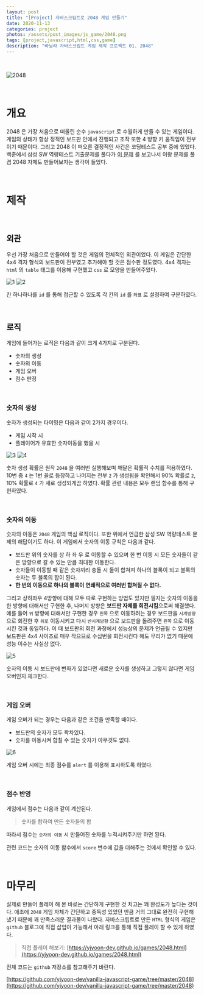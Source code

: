 ```yaml
---
layout: post
title: "[Project] 자바스크립트로 2048 게임 만들기"
date: 2020-11-13
categories: project
photos: /assets/post_images/js_game/2048.png
tags: [project,javascript,html,css,game]
description: "바닐라 자바스크립트 게임 제작 프로젝트 01. 2048"
---
```


<br>

![2048](/assets/post_images/js_game/ex_2048.png)

<br>

# 개요

2048 은 가장 처음으로 떠올린 순수 `javascript` 로 수월하게 만들 수 있는 게임이다. 게임의 상태가 항상 정적인 보드판 안에서 진행되고 조작 또한 4 방향 키 움직임이 전부이기 때문이다. 그리고 2048 이 떠오른 결정적인 사건은 코딩테스트 공부 중에 있었다. 백준에서 삼성 SW 역량테스트 기출문제를 풀다가 [이 문제](https://yjyoon-dev.github.io/boj/2020/10/20/boj-12100/) 를 보고나서 이왕 문제를 풀 겸 2048 자체도 만들어보자는 생각이 들었다.

<br>

# 제작

<br>

## 외관

우선 가장 처음으로 만들어야 할 것은 게임의 전체적인 외관이었다. 이 게임은 간단한 4x4 격자 형식의 보드판이 전부였고 추가해야 할 것은 점수판 정도였다. 4x4 격자는 `html` 의 `table` 태그를 이용해 구현했고 `css` 로 모양을 만들어주었다.

![1](/assets/post_images/js_game/2048_1.png)
![2](/assets/post_images/js_game/2048_2.png)

칸 하나하나를 `id` 를 통해 접근할 수 있도록 각 칸의 `id` 를 `좌표` 로 설정하여 구분하였다.

<br>

## 로직

게임에 들어가는 로직은 다음과 같이 크게 4가지로 구분된다.

- 숫자의 생성
- 숫자의 이동
- 게임 오버
- 점수 판정

<br>

### 숫자의 생성

숫자가 생성되는 타이밍은 다음과 같이 2가지 경우이다.

- 게임 시작 시
- 플레이어가 유효한 숫자이동을 했을 시

![3](/assets/post_images/js_game/2048_3.png)
![4](/assets/post_images/js_game/2048_4.png)


숫자 생성 확률은 원작 `2048` 을 여러번 실행해보며 깨달은 확률적 수치를 적용하였다.
10번 중 `4` 는 1번 꼴로 등장하고 나머지는 전부 `2` 가 생성됨을 확인해서 90% 확률로 `2`, 10% 확률로 `4` 가 새로 생성되게끔 하였다. 확률 관련 내용은 모두 랜덤 함수를 통해 구현하였다.

<br>

### 숫자의 이동

숫자의 이동은 `2048` 게임의 핵심 로직이다. 또한 위에서 언급한 삼성 SW 역량테스트 문제의 해답이기도 하다. 이 게임에서 숫자의 이동 규칙은 다음과 같다.

- 보드판 위의 숫자를 상 하 좌 우 로 이동할 수 있으며 한 번 이동 시 모든 숫자들이 같은 방향으로 갈 수 있는 만큼 최대한 이동한다.
- 숫자들이 이동할 때 같은 숫자끼리 충돌 시 둘이 합쳐져 하나의 블록이 되고 블록의 숫자는 두 블록의 합이 된다.
- **한 번의 이동으로 하나의 블록이 연쇄적으로 여러번 합쳐질 수 없다.**

그리고 상하좌우 4방향에 대해 모두 따로 구현하는 방법도 있지만 필자는 숫자의 이동을 한 방향에 대해서만 구현한 후, 나머지 방향은 **보드판 자체를 회전시킴**으로써 해결했다. 예를 들어 `위` 방향에 대해서만 구현한 경우 `왼쪽` 으로 이동하려는 경우 보드판을 `시계방향` 으로 회전한 후 `위로` 이동시키고 다시 `반시계방향` 으로 보드판을 돌려주면 `왼쪽` 으로 이동시킨 것과 동일하다. 이 때 보드판의 회전 과정에서 성능상의 문제가 언급될 수 있지만 보드판은 4x4 사이즈로 매우 작으므로 수십번을 회전시킨다 해도 무리가 없기 때문에 성능 이슈는 사실상 없다.

![5](/assets/post_images/js_game/2048_5.png)

숫자의 이동 시 보드판에 변화가 있었다면 새로운 숫자를 생성하고 그렇지 않다면 게임 오버인지 체크한다.

<br>

### 게임 오버

게임 오버가 되는 경우는 다음과 같은 조건을 만족할 때이다.

- 보드판의 숫자가 모두 꽉차있다.
- 숫자를 이동시켜 합칠 수 있는 숫자가 아무것도 없다.

![6](/assets/post_images/js_game/2048_6.png)

게임 오버 시에는 최종 점수를 `alert` 를 이용해 표시하도록 하였다.

<br>

### 점수 반영

게임에서 점수는 다음과 같이 계산된다.

> 숫자를 합하여 만든 숫자들의 합

따라서 점수는 `숫자의 이동` 시 만들어진 숫자를 누적시켜주기만 하면 된다.

관련 코드는 숫자의 이동 함수에서 `score` 변수에 값을 더해주는 것에서 확인할 수 있다.

<br>

# 마무리

실제로 만들어 플레이 해 본 바로는 간단하게 구현한 것 치고는 꽤 완성도가 높다는 것이다. 애초에 `2048` 게임 자체가 간단하고 중독성 있었던 만큼 거의 그대로 완전히 구현해냈기 때문에 꽤 만족스러운 결과물이 나왔다. 자바스크립트로 만든 `HTML` 형식의 게임은 `github` 블로그에 직접 삽입이 가능해서 아래 링크를 통해 직접 플레이 할 수 있게 하였다.

>직접 플레이 해보기: [https://yjyoon-dev.github.io/games/2048.html](https://yjyoon-dev.github.io/games/2048.html)

전체 코드는 `github` 저장소를 참고해주기 바란다.

[https://github.com/yjyoon-dev/vanilla-javascript-game/tree/master/2048](https://github.com/yjyoon-dev/vanilla-javascript-game/tree/master/2048)

